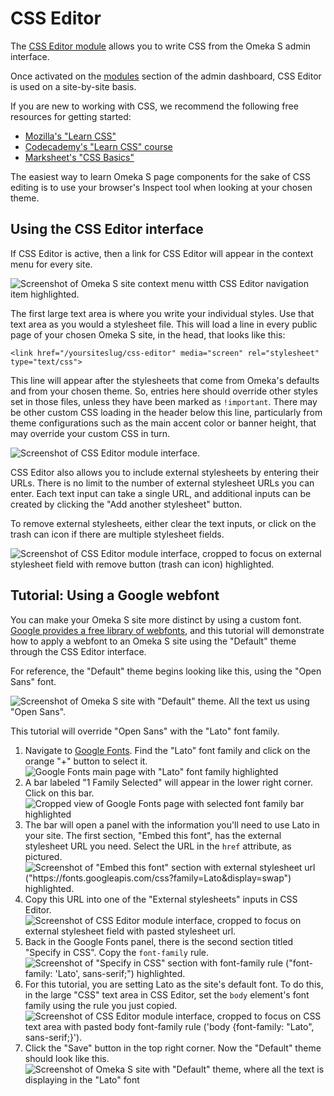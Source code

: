 # CSS Editor

The [CSS Editor module](https://omeka.org/s/modules/CSSEditor) allows you to write CSS from the Omeka S admin interface.

Once activated on the [modules](https://omeka.org/s/docs/user-manual/modules/) section of the admin dashboard, CSS Editor is used on a site-by-site basis.

If you are new to working with CSS, we recommend the following free resources for getting started:

* [Mozilla's "Learn CSS"](https://developer.mozilla.org/en-US/docs/Web/CSS)
* [Codecademy's "Learn CSS" course](https://www.codecademy.com/learn/learn-css)
* [Marksheet's "CSS Basics"](https://marksheet.io/css-basics.html)

The easiest way to learn Omeka S page components for the sake of CSS editing is to use your browser's Inspect tool when looking at your chosen theme.

## Using the CSS Editor interface

If CSS Editor is active, then a link for CSS Editor will appear in the context menu for every site.

![Screenshot of Omeka S site context menu witth CSS Editor navigation item highlighted.](modulesfiles/csseditor_contextmenu.jpg)

The first large text area is where you write your individual styles. Use that text area as you would a stylesheet file. This will load a line in every public page of your chosen Omeka S site, in the head, that looks like this:

` <link href="/yoursiteslug/css-editor" media="screen" rel="stylesheet" type="text/css"> `

This line will appear after the stylesheets that come from Omeka's defaults and from your chosen theme. So, entries here should override other styles set in those files, unless they have been marked as `!important`. There may be other custom CSS loading in the header below this line, particularly from theme configurations such as the main accent color or banner height, that may override your custom CSS in turn.

![Screenshot of CSS Editor module interface.](modulesfiles/csseditor_interface.jpg)

CSS Editor also allows you to include external stylesheets by entering their URLs. There is no limit to the number of external stylesheet URLs you can enter. Each text input can take a single URL, and additional inputs can be created by clicking the "Add another stylesheet" button.

To remove external stylesheets, either clear the text inputs, or click on the trash can icon if there are multiple stylesheet fields.

![Screenshot of CSS Editor module interface, cropped to focus on external stylesheet field with remove button (trash can icon) highlighted.](modulesfiles/csseditor_remove.jpg)

## Tutorial: Using a Google webfont

You can make your Omeka S site more distinct by using a custom font. [Google provides a free library of webfonts](https://fonts.google.com/), and this tutorial will demonstrate how to apply a webfont to an Omeka S site using the "Default" theme through the CSS Editor interface.

For reference, the "Default" theme begins looking like this, using the "Open Sans" font.

![Screenshot of Omeka S site with "Default" theme. All the text us using "Open Sans".](modulesfiles/csseditor_before.jpg)

This tutorial will override "Open Sans" with the "Lato" font family.

1. Navigate to [Google Fonts](https://fonts.google.com/). Find the "Lato" font family and click on the orange "+" button to select it.
  ![Google Fonts main page with "Lato" font family highlighted](modulesfiles/csseditor_tutorial1.jpg)<br>
2. A bar labeled "1 Family Selected" will appear in the lower right corner. Click on this bar.
  ![Cropped view of Google Fonts page with selected font family bar highlighted](modulesfiles/csseditor_tutorial2.jpg)<br>
3. The bar will open a panel with the information you'll need to use Lato in your site. The first section, "Embed this font", has the external stylesheet URL you need. Select the URL in the `href` attribute, as pictured.
  ![Screenshot of "Embed this font" section with external stylesheet url ("https://fonts.googleapis.com/css?family=Lato&display=swap") highlighted.](modulesfiles/csseditor_tutorial3.jpg)<br>
4. Copy this URL into one of the "External stylesheets" inputs in CSS Editor.
  ![Screenshot of CSS Editor module interface, cropped to focus on external stylesheet field with pasted stylesheet url.](modulesfiles/csseditor_tutorial4.jpg)<br>
5. Back in the Google Fonts panel, there is the second section titled "Specify in CSS". Copy the `font-family` rule.
  ![Screenshot of "Specify in CSS" section with font-family rule ("font-family: 'Lato', sans-serif;") highlighted.](modulesfiles/csseditor_tutorial5.jpg)<br>
6. For this tutorial, you are setting Lato as the site's default font. To do this, in the large "CSS" text area in CSS Editor, set the `body` element's font family using the rule you just copied.
  ![Screenshot of CSS Editor module interface, cropped to focus on CSS text area with pasted body font-family rule ('body {font-family: "Lato", sans-serif;}').](modulesfiles/csseditor_tutorial6.jpg)<br>
7. Click the "Save" button in the top right corner. Now the "Default" theme should look like this.
![Screenshot of Omeka S site with "Default" theme, where all the text is displaying in the "Lato" font](modulesfiles/csseditor_after.jpg)
